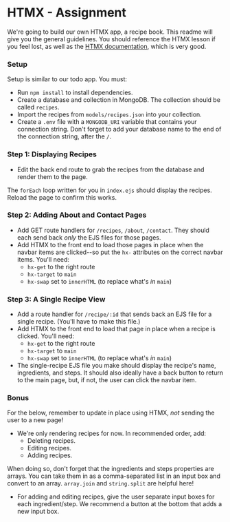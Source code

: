 # HTMX - Assignment

We're going to build our own HTMX app, a recipe book. This readme will give you the general guidelines. You should reference the HTMX lesson if you feel lost, as well as the [HTMX documentation](https://htmx.org/), which is very good.

### Setup

Setup is similar to our todo app. You must:

- Run `npm install` to install dependencies.
- Create a database and collection in MongoDB. The collection should be called `recipes`.
- Import the recipes from `models/recipes.json` into your collection.
- Create a `.env` file with a `MONGODB_URI` variable that contains your connection string. Don't forget to add your database name to the end of the connection string, after the `/`.

### Step 1: Displaying Recipes

- Edit the back end route to grab the recipes from the database and render them to the page.

The `forEach` loop written for you in `index.ejs` should display the recipes. Reload the page to confirm this works.

### Step 2: Adding About and Contact Pages

- Add GET route handlers for `/recipes`, `/about`, `/contact`. They should each send back _only_ the EJS files for those pages.
- Add HTMX to the front end to load those pages in place when the navbar items are clicked--so put the `hx-` attributes on the correct navbar items. You'll need:
  - `hx-get` to the right route
  - `hx-target` to `main`
  - `hx-swap` set to `innerHTML` (to replace what's _in_ `main`)
  
### Step 3: A Single Recipe View

- Add a route handler for `/recipe/:id` that sends back an EJS file for a single recipe. (You'll have to make this file.)
- Add HTMX to the front end to load that page in place when a recipe is clicked. You'll need:
  - `hx-get` to the right route
  - `hx-target` to `main`
  - `hx-swap` set to `innerHTML` (to replace what's _in_ `main`)
- The single-recipe EJS file you make should display the recipe's name, ingredients, and steps. It should also ideally have a back button to return to the main page, but, if not, the user can click the navbar item.

### Bonus

For the below, remember to update in place using HTMX, _not_ sending the user to a new page!

- We're only rendering recipes for now. In recommended order, add:
  - Deleting recipes.
  - Editing recipes.
  - Adding recipes.

When doing so, don't forget that the ingredients and steps properties are arrays. You can take them in as a comma-separated list in an input box and convert to an array. `array.join` and `string.split` are helpful here!

- For adding and editing recipes, give the user separate input boxes for each ingredient/step. We recommend a button at the bottom that adds a new input box.
